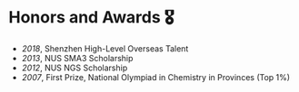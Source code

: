 # Honors and Awards 🎖
- *2018*, Shenzhen High-Level Overseas Talent
- *2013*, NUS SMA3 Scholarship
- *2012*, NUS NGS Scholarship
- *2007*, First Prize, National Olympiad in Chemistry in Provinces (Top 1%)